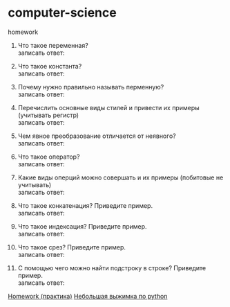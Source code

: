 # computer-science
homework

1. Что такое переменная?  
записать ответ:

2. Что такое константа?  
записать ответ:

3. Почему нужно правильно называть перменную?  
записать ответ:

4. Перечислить основные виды стилей и привести их примеры (учитывать регистр)  
записать ответ:

5. Чем явное преобразование отличается от неявного?  
записать ответ:

6. Что такое оператор?  
записать ответ:

7. Какие виды оперций можно совершать и их примеры (побитовые не учитывать)  
записать ответ:

8. Что такое конкатенация? Приведите пример.  
записать ответ:

9. Что такое индексация? Приведите пример.  
записать ответ:

10. Что такое срез? Приведите пример.  
записать ответ: 

11. С помощью чего можно найти подстроку в строке? Приведите пример.  
записать ответ:

[Homework (практика)](./hw_practice.py)
[Небольшая выжимка по python](./python.md)

